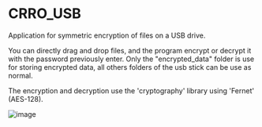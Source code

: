 # CRRO_USB
Application for symmetric encryption of files on a USB drive.

You can directly drag and drop files, and the program encrypt or decrypt it with the password previously enter.
Only the "encrypted_data" folder is use for storing encrypted data, all others folders of the usb stick can be use as normal.

The encryption and decryption use the 'cryptography' library using 'Fernet' (AES-128).


![image](https://github.com/user-attachments/assets/0b7257cc-8622-49f9-a128-942d97fc4284)



